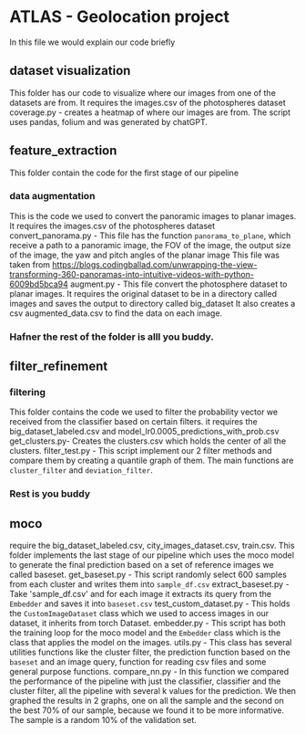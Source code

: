 # ATLAS - Geolocation project
In this file we would explain our code briefly
## dataset visualization
This folder has our code to visualize where our images from one of the datasets are from.
It requires the images.csv of the photospheres dataset
coverage.py - creates a heatmap of where our images are from. The script uses pandas, folium and was generated by chatGPT.
## feature_extraction
This folder contain the code for the first stage of our pipeline
### data augmentation
This is the code we used to convert the panoramic images to planar images.
It requires the images.csv of the photospheres dataset
convert_panorama.py - This file has the function `panorama_to_plane`, which receive a path to a panoramic image, the FOV of the image, the output size of the image, the yaw and pitch angles of the planar image
This file was taken from https://blogs.codingballad.com/unwrapping-the-view-transforming-360-panoramas-into-intuitive-videos-with-python-6009bd5bca94
augment.py - This file convert the photosphere dataset to planar images. It requires the original dataset to be in a directory called images and saves the output to directory called big_dataset
It also creates a csv augmented_data.csv to find the data on each image.
### Hafner the rest of the folder is alll you buddy.
## filter_refinement
### filtering
This folder contains the code we used to filter the probability vector we received from the classifier based on certain filters.
it requires the big_dataset_labeled.csv and model_lr0.0005_predictions_with_prob.csv
get_clusters.py- Creates the clusters.csv which holds the center of all the clusters.
filter_test.py - This script implement our 2 filter methods and compare them by creating a quantile graph of them.
The main functions are `cluster_filter` and `deviation_filter`.
### Rest is you buddy
## moco
require the big_dataset_labeled.csv, city_images_dataset.csv, train.csv.
This folder implements the last stage of our pipeline which uses the moco model to generate the final prediction based on a set of reference images we called baseset.
get_baseset.py - This script randomly select 600 samples from each cluster and writes them into `sample_df.csv`
extract_baseset.py - Take 'sample_df.csv' and for each image it extracts its query from the `Embedder` and saves it into `baseset.csv`
test_custom_dataset.py - This holds the `CustomImageDataset` class which we used to access images in our dataset, it inherits from torch Dataset.
embedder.py - This script has both the training loop for the moco model and the `Embedder` class which is the class that applies the model on the images.
utils.py - This class has several utilities functions like the cluster filter, the prediction function based on the `baseset` and an image query, function for reading csv files and some general purpose functions.
compare_nn.py - In this function we compared the performance of the pipeline with just the classifier, classifier and the cluster filter, all the pipeline with several k values for the prediction.
We then graphed the results in 2 graphs, one on all the sample and the second on the best 70% of our sample, because we found it to be more informative.
The sample is a random 10% of the validation set.
